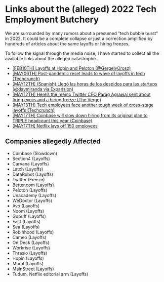 # Links about the (alleged) 2022 Tech Employment Butchery

We are surrounded by many rumors about a presumed "tech bubble burst" in 2022. It could be a complete collapse or just a correction amplified by hundreds of articles about the same layoffs or hiring freezes.

To follow the signal through the media noise, I have started to collect all the available links about the alleged catastrophe.

* [[FEB10TH] Layoffs at Hopin and Peloton (@GergelyOrosz)](https://twitter.com/GergelyOrosz/status/1491855427277107202)
* [[MAY06TH] Post-pandemic reset leads to wave of layoffs in tech (Techcrunch)](https://techcrunch.com/2022/05/06/startup-tech-layoffs-in-may/)
* [[MAY12TH] (Spanish) Llegó las horas de los despidos para las startups (@davmiranda via Expansion)](https://twitter.com/davmiranda/status/1524616323124408321)
* [[MAY12TH] Here’s the memo Twitter CEO Parag Agrawal sent about firing execs and a hiring freeze (The Verge)](https://www.theverge.com/2022/5/12/23068985/twitter-memo-parag-agrawal-firing-execs-hiring-freeze)
* [[MAY13TH] Tech employees face another tough week of cross-stage layoffs (Techcrunch)](https://techcrunch.com/2022/05/13/startup-tech-layoff-and-hiring-freeze-in-may/)
* [[MAY17TH] Coinbase will slow down hiring from its original plan to TRIPLE headcount this year (Coinbase)](https://blog.coinbase.com/employee-note-an-update-on-hiring-plans-507ea4e2b6cf)
* [[MAY17TH] Netflix lays off 150 employees](https://www.cnbc.com/2022/05/17/netflix-lays-off-150-employees-as-the-streaming-service-contends-with-big-subscriber-losses.html)

## Companies allegedly Affected

* Coinbase (Slowdown)
* Section4 (Layoffs)
* Carvana (Layoffs)
* Latch (Layoffs)
* DataRobot (Layoffs)
* Twitter (Freeze)
* Better.com (Layoffs)
* Peloton (Layoffs)
* Unacademy (Layoffs)
* WeDoctor (Layoffs)
* Avo (Layoffs)
* Noom (Layoffs)
* Gopuff (Layoffs)
* Fast (Layoffs)
* Sea (Layoffs)
* Robinhood (Layoffs)
* Cameo (Layoffs)
* On Deck (Layoffs)
* Workrise (Layoffs)
* Thrasio (Layoffs)
* Hopin (Layoffs)
* Mural (Layoffs)
* MainStreet (Layoffs)
* Tudum, Netflix editorial arm (Layoffs)

